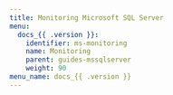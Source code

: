 ```yaml
---
title: Monitoring Microsoft SQL Server
menu:
  docs_{{ .version }}:
    identifier: ms-monitoring
    name: Monitoring
    parent: guides-mssqlserver
    weight: 90
menu_name: docs_{{ .version }}
---
```

